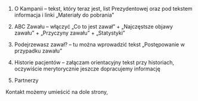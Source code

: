 1) O Kampanii – tekst, który teraz jest, list Prezydentowej oraz pod tekstem informacja i linki „Materiały do pobrania”

2) ABC Zawału – włączyć „Co to jest zawał” + „Najczęstsze objawy zawału” + „Przyczyny zawału” + „Statystyki”

3) Podejrzewasz zawał? – tu można wprowadzić tekst „Postępowanie w przypadku zawału”

4) Historie pacjentów – załączam orientacyjny tekst przy historiach, oczywiście merytorycznie jeszcze dopracujemy informację

5) Partnerzy

Kontakt możemy umieścić na dole strony,